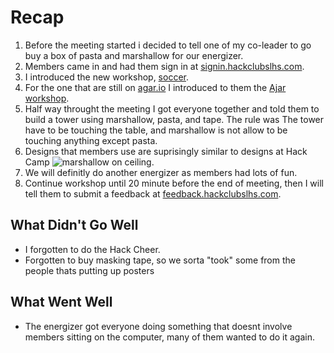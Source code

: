 # Recap

1. Before the meeting started i decided to tell one of my co-leader to go buy a box of pasta and marshallow for our energizer.
2. Members came in and had them sign in at [signin.hackclubslhs.com](http://signin.hackclubslhs.com).
3. I introduced the new workshop, [soccer](https://github.com/hackedu/hackedu/tree/master/workshops/soccer).
4. For the one that are still on [agar.io](http://agar.io) I introduced to them the [Ajar workshop](https://github.com/hackedu/hackedu/tree/master/workshops/contrib/ajar).
5. Half way throught the meeting I got everyone together and told them to build a tower using marshallow, pasta, and tape. The rule was The tower have to be touching the table, and marshallow is not allow to be touching anything except pasta.
6. Designs that members use are suprisingly similar to designs at Hack Camp ![marshallow on ceiling](http://i.imgur.com/Kexfo4M.jpg "marshallow on ceiling").
7. We will definitly do another energizer as members had lots of fun.
8. Continue workshop until 20 minute before the end of meeting, then I will tell them to submit a feedback at [feedback.hackclubslhs.com](http://feedback.hackclubslhs.com).

## What Didn't Go Well

- I forgotten to do the Hack Cheer.
- Forgotten to buy masking tape, so we sorta "took" some from the people thats putting up posters

## What Went Well

- The energizer got everyone doing something that doesnt involve members sitting on the computer, many of them wanted to do it again.
